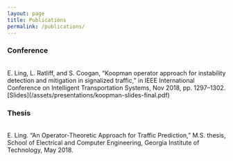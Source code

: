 ```yaml
---
layout: page
title: Publications
permalink: /publications/
---
```


### Conference  
<br/>
E. Ling, L. Ratliff, and S. Coogan, “Koopman operator approach for instability detection and mitigation in signalized traffic,” in IEEE International Conference on Intelligent Transportation Systems, Nov 2018, pp. 1297–1302. [Slides](/assets/presentations/koopman-slides-final.pdf)

### Thesis  
<br/>
E. Ling. “An Operator-Theoretic Approach for Traffic Prediction,” M.S. thesis, School of Electrical and Computer Engineering, Georgia Institute of Technology, May 2018.